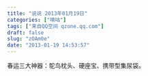 ```yaml
---
title: "说说 2013年01月19日"
categories: ["嘀咕"]
tags: ["来自QQ空间 qzone.qq.com"]
draft: false
slug: "zOAm0e"
date: "2013-01-19 14:53:57"
---
```


春运三大神器：鸵鸟枕头、硬座宝、携带型集尿袋。
